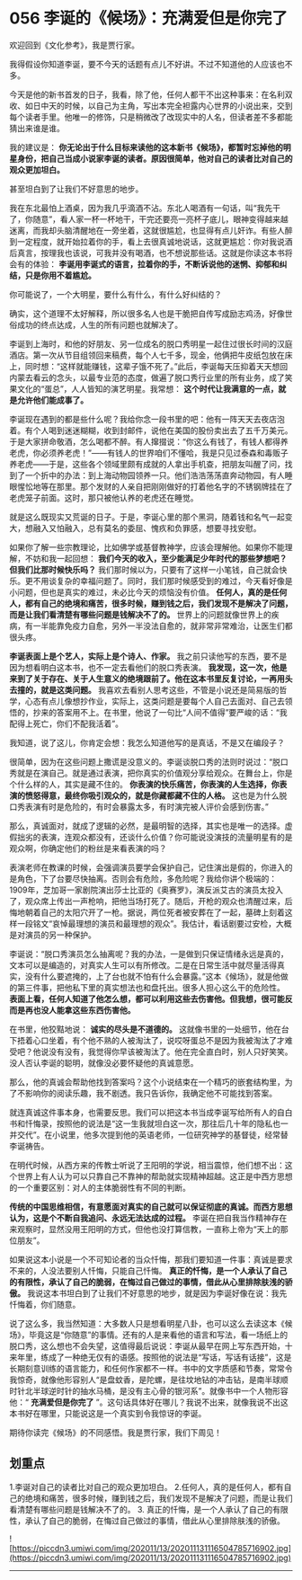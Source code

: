 # 056 李诞的《候场》：充满爱但是你完了

欢迎回到《文化参考》，我是贾行家。

我得假设你知道李诞，要不今天的话题有点儿不好讲。不过不知道他的人应该也不多。

今天是他的新书首发的日子，我看，除了他，任何人都干不出这种事来：在名利双收、如日中天的时候，以自己为主角，写出本完全袒露内心世界的小说出来，交到每个读者手里。他唯一的修饰，只是稍微改了改现实中的人名，但读者差不多都能猜出来谁是谁。

我的建议是： **你无论出于什么目标来读他的这本新书《候场》，都暂时忘掉他的明星身份，把自己当成小说家李诞的读者。原因很简单，他对自己的读者比对自己的观众更加坦白。**

甚至坦白到了让我们不好意思的地步。

我在东北最怕上酒桌，因为我几乎滴酒不沾。东北人喝酒有一句话，叫“我先干了，你随意”，看人家一杯一杯地干，干完还要亮一亮杯子底儿，眼神变得越来越迷离，而我却头脑清醒地在一旁坐着，这就很尴尬，也显得有点儿奸诈。有些人醉到一定程度，就开始拉着你的手，看上去很真诚地说话，这就更尴尬：你对我说酒后真言，按理我也该说，可我并没有喝酒，也不想说那些话。这就是你读这本书将会有的体验： **李诞用李诞式的语言，拉着你的手，不断诉说他的迷惘、抑郁和纠结，只是你用不着尴尬。**

你可能说了，一个大明星，要什么有什么，有什么好纠结的？

确实，这个道理不太好解释，所以很多名人也是干脆把自传写成励志鸡汤，好像世俗成功的终点达成，人生的所有问题也就解决了。

李诞到上海时，和他的好朋友、另一位成名的脱口秀明星一起住过很长时间的汉庭酒店。第一次从节目组领回来稿费，每个人七千多，现金，他俩把牛皮纸包放在床上，同时想：“这样就能赚钱，这辈子饿不死了。”此后，李诞每天压抑着天天想回内蒙去看云的念头，以最专业范的态度，做遍了脱口秀行业里的所有业务，成了笑果文化的“蛋总”，人人皆知的演艺明星。我常想： **这个时代让我满意的一点，就是允许他们能成事了。**

李诞现在遇到的都是些什么呢？我给你念一段书里的吧：他有一阵天天去夜店泡着。有个人喝到迷迷糊糊，收到封邮件，说他在美国的股份卖出去了五千万美元。于是大家拼命敬酒，怎么喝都不醉。有人撺掇说：“你这么有钱了，有钱人都得养老虎，你必须养老虎！”——有钱人的世界咱们不懂哈，我是只见过泰森和毒贩子养老虎——于是，这些各个领域里颇有成就的人拿出手机查，把朋友叫醒了问，找到了一个折中的办法：到上海动物园领养一只。他们浩浩荡荡直奔动物园，有人睡眼惺忪地等在那里。那个发财的人亲自把刚刚做好的打着他名字的不锈钢牌挂在了老虎笼子前面。这时，那只被他认养的老虎还在睡觉。

就是这么既现实又荒诞的日子。于是，李诞心里的那个黑洞，随着钱和名气一起变大，想融入又怕融入，总有莫名的委屈、愧疚和负罪感，想要寻找安慰。

如果你了解一些宗教理论，比如佛学或基督教神学，应该会理解他。如果你不能理解，不妨和我一起回想： **我们今天的收入，至少能满足少年时代的那些梦想吧？但我们比那时候快乐吗？** 我们那时候以为，只要有了这样一小笔钱，自己就会快乐。更不用谈复杂的幸福问题了。同时，我们那时候感受到的难过，今天看好像是小问题，但也是真实的难过，未必比今天的烦恼没有价值。 **任何人，真的是任何人，都有自己的绝境和痛苦，很多时候，赚到钱之后，我们发现不是解决了问题，而是让我们看清楚有哪些问题是钱解决不了的。** 世界上的问题就像世界上的疾病，有一半能靠免疫力自愈，另外一半没法自愈的，就非常非常难治，让医生们都很头疼。

 **李诞表面上是个艺人，实际上是个诗人、作家。** 我之前只读他写的东西，要不是因为想看明白这本书，也不一定去看他们的脱口秀表演。 **我发现，这一次，他是来到了关于存在、关于人生意义的绝境跟前了。他在这本书里反复讨论，一再用头去撞的，就是这类问题。** 我喜欢去看别人思考这些，不管是小说还是简易版的哲学，心态有点儿像想抄作业，实际上，这类问题是要每个人自己去面对、自己去领悟的，抄来的答案用不上。在书里，他说了一句比“人间不值得”要严峻的话：“我配得上死亡，你们不配我活着”。

我知道，说了这儿，你肯定会想：我怎么知道他写的是真话，不是又在编段子？

很简单，因为在这些问题上撒谎是没意义的。李诞谈脱口秀的法则时说过：“脱口秀就是在演自己。就是通过表演，把你真实的价值观分享给观众。在舞台上，你是个什么样的人，其实是藏不住的。 **你表演的快乐痛苦，你表演的人生选择，你表演的愤怒得意，最终你吸引观众的，就是你藏都藏不住的人格。** 这也是为什么脱口秀表演有时是危险的，有时会暴露太多，有时演完被人评价会感到伤害。”

那么，真诚面对，就成了逻辑的必然，是最明智的选择，其实也是唯一的选择。虚假拙劣的表演，连观众都没有，还谈什么价值？你可能说没演技的流量明星有的是观众啊，你确定他们的粉丝是来看表演的吗？

表演老师在教课的时候，会强调演员要学会保护自己，记住演出是假的，你进入的是角色，下了台要尽快抽离。否则会有危险，多危险呢？我给你讲个极端的：1909年，芝加哥一家剧院演出莎士比亚的《奥赛罗》，演反派艾古的演员太投入了，观众席上传出一声枪响，把他当场打死了。随后，开枪的观众也清醒过来，后悔地朝着自己的太阳穴开了一枪。据说，两位死者被安葬在了一起，墓碑上刻着这样一段铭文“哀悼最理想的演员和最理想的观众”。我估计，看话剧要过安检，大概是对演员的另一种保护。

李诞说：“脱口秀演员怎么抽离呢？我的办法，一是做到只保证情绪永远是真的，文本可以是编造的，对真实人生可以有所修改。二是在日常生活中就尽量活得真实，没有什么要遮掩的，上了台也就不怕有什么会暴露。”这本《候场》，就是他做的第三件事，把他私下里的真实想法也和盘托出。很多人担心这么干的危险性。 **表面上看，任何人知道了他怎么想，都可以利用这些去伤害他。但我想，很可能反而是再也没人能拿这些东西伤害他。**

在书里，他狡黠地说： **诚实的尽头是不道德的。** 这就像书里的一处细节，他在台下捂着心口坐着，有个他不熟的人被淘汰了，说哎呀蛋总不是因为我被淘汰了才难受吧？他说没有没有，我觉得你早该被淘汰了。他在完全直白时，别人只好笑笑。没人否认李诞的聪明，就像没必要怀疑他的真诚意愿。

那么，他的真诚会帮助他找到答案吗？这个小说结束在一个精巧的嵌套结构里，为了不影响你的阅读乐趣，我不剧透。我只告诉你，我确定他不可能找到答案。

就连真诚这件事本身，也需要反思。我们可以把这本书当成李诞写给所有人的自白书和忏悔录，按照他的说法是“这一生我就坦白这一次，那往后几十年的隐私也一并交代”。在小说里，他多次提到他的英语老师，一位研究神学的基督徒，经常替李诞祷告。

在明代时候，从西方来的传教士听说了王阳明的学说，相当震惊，他们想不出：这个世界上有人认为可以只靠自己不靠神的帮助就实现精神超越。这正是中西方思想的一个重要区别：对人的主体脆弱性有不同的判断。

 **传统的中国思维相信，有意愿面对真实的自己就可以保证彻底的真诚。而西方思想认为，这是个不断自我追问、永远无法达成的过程。** 李诞在把自我当作精神存在来观察时，显然没用王阳明的方式，但他也没打算信教，一直称上帝为“天上的那位朋友”。

如果说这本小说是一个不可知论者的当众忏悔，那我们要知道一件事：真诚是要求不来的，人没法要别人忏悔，只能自己忏悔。 **真正的忏悔，是一个人承认了自己的有限性，承认了自己的脆弱，在悔过自己做过的事情，借此从心里排除肤浅的骄傲。** 我说这本书坦白到了让我们不好意思的地步，就是因为李诞好像在说：我先忏悔着，你们随意。

说了这么多，我当然知道：大多数人只是想看明星八卦，也可以这么去读这本《候场》，毕竟这是“你随意”的事情。还有的人是来看他的语言和写法，看一场纸上的脱口秀，这么想也不会失望，这值得最后说说：李诞从最早在网上写东西开始，十来年里，练成了一种绝无仅有的语感。按照他的说法是“写话，写话有话接”，这是长期刻意训练的语言能力，和任何作家都不一样。书中的文字质感和节奏，常常令我惊奇，就像他形容别人“是盘蚊香，是陀螺，是往坟地钻的冲击钻，是南半球顺时针北半球逆时针的抽水马桶，是没有主心骨的银河系”。就像书中一个人物形容他：“ **充满爱但是你完了** ”。这句话具体好在哪儿？我说不出来，就像我说不出这本书好在哪里，只能说这是一个真实到令我惊讶的李诞。

期待你读完《候场》的不同感悟。我是贾行家，我们下周见！

## 划重点

1.李诞对自己的读者比对自己的观众更加坦白。
2.任何人，真的是任何人，都有自己的绝境和痛苦，很多时候，赚到钱之后，我们发现不是解决了问题，而是让我们看清楚有哪些问题是钱解决不了的。
3. 真正的忏悔，是一个人承认了自己的有限性，承认了自己的脆弱，在悔过自己做过的事情，借此从心里排除肤浅的骄傲。

![https://piccdn3.umiwi.com/img/202011/13/202011131116504785716902.jpg](https://piccdn3.umiwi.com/img/202011/13/202011131116504785716902.jpg)

---

